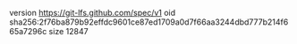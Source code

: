 version https://git-lfs.github.com/spec/v1
oid sha256:2f76ba879b92effdc9601ce87ed1709a0d7f66aa3244dbd777b214f665a7296c
size 12847
